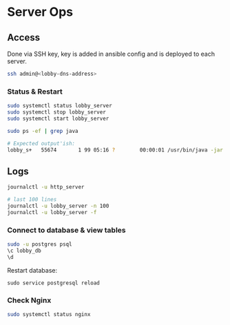 # Server Ops

## Access

Done via SSH key, key is added in ansible
config and is deployed to each server.

```bash
ssh admin@<lobby-dns-address>
```

### Status & Restart

```bash
sudo systemctl status lobby_server
sudo systemctl stop lobby_server
sudo systemctl start lobby_server
```

```bash
sudo ps -ef | grep java

# Expected output'ish:
lobby_s+   55674       1 99 05:16 ?        00:00:01 /usr/bin/java -jar bin/triplea-lobby-server-2.6.jar
```

## Logs

```bash
journalctl -u http_server

# last 100 lines
journalctl -u lobby_server -n 100
journalctl -u lobby_server -f
```

### Connect to database & view tables

```bash
sudo -u postgres psql
\c lobby_db
\d

```

Restart database:

```
sudo service postgresql reload
```

### Check Nginx

```bash
sudo systemctl status nginx
```


